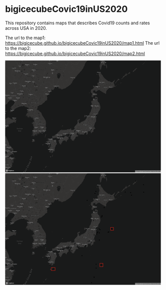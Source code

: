# bigicecubeCovic19inUS2020
This repository contains maps that describes Covid19 counts and rates across USA in 2020.

The url to the map1: https://bigicecube.github.io/bigicecubeCovic19inUS2020/map1.html
The url to the map2: https://bigicecube.github.io/bigicecubeCovic19inUS2020/map2.html

![Map1 Screenshot](img/Map1.PNG)
![Map2 Screenshot](img/Map2.png)
